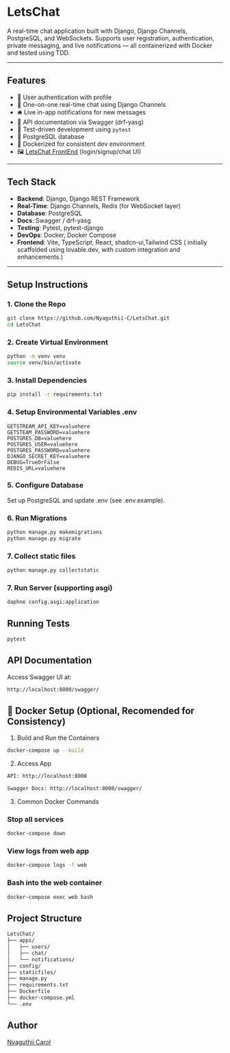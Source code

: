 # LetsChat

A real-time chat application built with Django, Django Channels, PostgreSQL, and WebSockets. Supports user registration, authentication, private messaging, and live notifications — all containerized with Docker and tested using TDD.

---

## Features

- 🔐 User authentication with profile
- 💬 One-on-one real-time chat using Django Channels
- 🛎️ Live in-app notifications for new messages
- 📄 API documentation via Swagger (drf-yasg)
- 🧪 Test-driven development using `pytest`
- 🐘 PostgreSQL database
- 🐳 Dockerized for consistent dev environment
- 🖼️ [LetsChat FrontEnd](https://github.com/Nyaguthii-C/letschat-frontend) (login/signup/chat UI)

---

## Tech Stack

- **Backend**: Django, Django REST Framework
- **Real-Time**: Django Channels, Redis (for WebSocket layer)
- **Database**: PostgreSQL
- **Docs**: Swagger / drf-yasg
- **Testing**: Pytest, pytest-django
- **DevOps**: Docker, Docker Compose
- **Frontend**: Vite, TypeScript, React, shadcn-ui,Tailwind CSS ( initially scaffolded using lovable.dev, with custom integration and enhancements.)

<!-- ---

## 📸 Screenshots

> _(Optional) Add GIFs or screenshots of login, chat UI, notification bell, etc._ -->

---

## Setup Instructions

### 1. Clone the Repo

```bash
git clone https://github.com/Nyaguthii-C/LetsChat.git
cd LetsChat

```

### 2. Create Virtual Environment
```bash
python -m venv venv
source venv/bin/activate
```

### 3. Install Dependencies
```bash
pip install -r requirements.txt
```

### 4. Setup Environmental Variables .env
```
GETSTREAM_API_KEY=valuehere
GETSTEAM_PASSWORD=valuehere
POSTGRES_DB=valuehere
POSTGRES_USER=valuehere
POSTGRES_PASSWORD=valuehere
DJANGO_SECRET_KEY=valuehere
DEBUG=TrueOrFalse
REDIS_URL=valuehere
```
### 5. Configure Database
Set up PostgreSQL and update .env (see .env.example).

### 6. Run Migrations
```bash
python manage.py makemigrations
python manage.py migrate
```

### 7. Collect static files
```bash
python manage.py collectstatic
```
### 7. Run Server (supporting asgi)
<!-- ```bash
python manage.py runserver
``` -->

```bash
daphne config.asgi:application
```

## Running Tests
```bash
pytest
```

## API Documentation
Access Swagger UI at:
```bash
http://localhost:8000/swagger/

```

## 🐳 Docker Setup (Optional, Recomended for Consistency)


1. Build and Run the Containers

```bash
docker-compose up --build
```

2. Access App
```bash
API: http://localhost:8000

Swagger Docs: http://localhost:8000/swagger/
```

3. Common Docker Commands

### Stop all services
```bash
docker-compose down
```
### View logs from web app
```bash
docker-compose logs -f web
```
### Bash into the web container
```bash
docker-compose exec web bash
```


## Project Structure
```bash
LetsChat/
├── apps/
│   ├── users/
│   ├── chat/
│   └── notifications/
├── config/
├── staticfiles/
├── manage.py
├── requirements.txt
├── Dockerfile
├── docker-compose.yml
└── .env

```

## Author
[Nyaguthii Carol](https://github.com/Nyaguthii-C)
